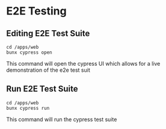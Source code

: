 # E2E Testing

## Editing E2E Test Suite

```
cd /apps/web
bunx cypress open
```

This command will open the cypress UI which allows for a live demonstration of the e2e test suit

## Run E2E Test Suite

```
cd /apps/web
bunx cypress run
```

This command will run the cypress test suite
